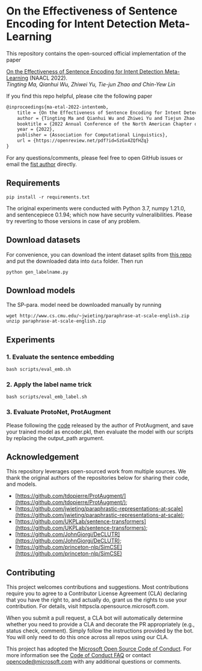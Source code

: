 # On the Effectiveness of Sentence Encoding for Intent Detection Meta-Learning

This repository contains the open-sourced official implementation of the paper

[On the Effectiveness of Sentence Encoding for Intent Detection Meta-Learning](https://openreview.net/pdf?id=SzGx4ZQfHZq) (NAACL 2022).   
_Tingting Ma, Qianhui Wu, Zhiwei Yu, Tie-jun Zhao and Chin-Yew Lin_

If you find this repo helpful, please cite the following paper
```tex
@inproceedings{ma-etal-2022-intentemb,
    title = {On the Effectiveness of Sentence Encoding for Intent Detection Meta-Learning},
    author = {Tingting Ma and Qianhui Wu and Zhiwei Yu and Tiejun Zhao and Chin-Yew Lin},
    booktitle = {2022 Annual Conference of the North American Chapter of the Association for Computational Linguistics (NAACL 2022)},
    year = {2022},
    publisher = {Association for Computational Linguistics},
    url = {https://openreview.net/pdf?id=SzGx4ZQfHZq}
}
```

For any questions/comments, please feel free to open GitHub issues or email the <a href="mailto:hittingtingma@gmail.com">fist author</a> directly.

## Requirements

```
pip install -r requirements.txt 
```
The original experiments were conducted with Python 3.7, numpy 1.21.0, and sentencepiece 0.1.94; which now have security vulneralibilities. Please try reverting to those versions in case of any problem.
  
## Download datasets  

For convenience, you can download the intent dataset splits from [this repo](https://github.com/tdopierre/ProtAugment/tree/main/data) and put the downloaded data into `data` folder. Then run

```
python gen_labelname.py
```


## Download models

<!-- For sentence embedding models, we use public models as follows:

| sentence embeddings | download link |
| :-----:| :----: |
| SBERT-para. | [paraphrase-distilroberta-base-v2](https://huggingface.co/sentence-transformers/paraphrase-distilroberta-base-v2) |
| SBERT-NLI | [nli-roberta-base-v2](https://huggingface.co/sentence-transformers/nli-roberta-base-v2) |
| SimCSE-NLI | [princeton-nlp/sup-simcse-roberta-base](https://huggingface.co/princeton-nlp/sup-simcse-roberta-base) |
| DeCLUTR | [johngiorgi/declutr-base](https://github.com/JohnGiorgi/DeCLUTR) |
| SP-para. | [jwieting's repo](https://github.com/jwieting/paraphrastic-representations-at-scale) | -->

The SP-para. model need be downloaded manually by running

```
wget http://www.cs.cmu.edu/~jwieting/paraphrase-at-scale-english.zip
unzip paraphrase-at-scale-english.zip
```

## Experiments

### 1. Evaluate the sentence embedding  

```
bash scripts/eval_emb.sh
```

### 2. Apply the label name trick   

```
bash scripts/eval_emb_label.sh
```

### 3. Evaluate ProtoNet, ProtAugment  

Please following the [code](https://github.com/tdopierre/ProtAugment/) released by the author of ProtAugment, and 
save your trained model as encoder.pkl, then evaluate the model with our scripts by replacing the output_path argument.

## Acknowledgement  
This repository leverages open-sourced work from multiple sources. We thank the original authors of the repositories below for sharing their code, and models.

- [https://github.com/tdopierre/ProtAugment/](https://github.com/tdopierre/ProtAugment/);
- [https://github.com/jwieting/paraphrastic-representations-at-scale](https://github.com/jwieting/paraphrastic-representations-at-scale);
- [https://github.com/UKPLab/sentence-transformers](https://github.com/UKPLab/sentence-transformers);
- [https://github.com/JohnGiorgi/DeCLUTR](https://github.com/JohnGiorgi/DeCLUTR);
- [https://github.com/princeton-nlp/SimCSE](https://github.com/princeton-nlp/SimCSE)

## Contributing

This project welcomes contributions and suggestions. Most contributions require you to agree to a
Contributor License Agreement (CLA) declaring that you have the right to, and actually do, grant us
the rights to use your contribution. For details, visit httpscla.opensource.microsoft.com.

When you submit a pull request, a CLA bot will automatically determine whether you need to provide
a CLA and decorate the PR appropriately (e.g., status check, comment). Simply follow the instructions
provided by the bot. You will only need to do this once across all repos using our CLA.

This project has adopted the [Microsoft Open Source Code of Conduct](httpsopensource.microsoft.comcodeofconduct).
For more information see the [Code of Conduct FAQ](httpsopensource.microsoft.comcodeofconductfaq) or
contact [opencode@microsoft.com](mailtoopencode@microsoft.com) with any additional questions or comments.



  
